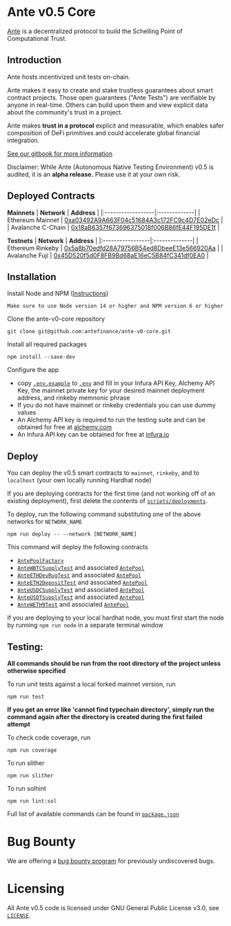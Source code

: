 # Ante v0.5 Core

[Ante](https://www.ante.finance) is a decentralized protocol to build the Schelling Point of Computational Trust.

## Introduction

Ante hosts incentivized unit tests on-chain.

Ante makes it easy to create and stake trustless guarantees about smart contract projects. Those open guarantees ("Ante Tests") are verifiable by anyone in real-time. Others can build upon them and view explicit data about the community's trust in a project.

Ante makes **trust in a protocol** explicit and measurable, which enables safer composition of DeFi primitives and could accelerate global financial integration.

[See our gitbook for more information](https://docs.ante.finance/antev05/)

Disclaimer: While Ante (Autonomous Native Testing Environment) v0.5 is audited, it is an **alpha release.** Please use it at your own risk.

## Deployed Contracts
**Mainnets**
| **Network**       | **Address**  |
|:------------------|:-------------|
| Ethereum Mainnet  | [0xa03492A9A663F04c51684A3c172FC9c4D7E02eDc](https://etherscan.io/address/0xa03492a9a663f04c51684a3c172fc9c4d7e02edc) |
| Avalanche C-Chain | [0x18aB6357f673696375018f006B86fE44F195DE1f](https://snowtrace.io/address/0x18ab6357f673696375018f006b86fe44f195de1f) |

**Testnets**
| **Network**      | **Address**   |
|:-----------------|:--------------|
| Ethereum Rinkeby | [0x5a8b70edfd28A79756B54ed8DbeeE13e566920Aa](https://rinkeby.etherscan.io/address/0x5a8b70edfd28a79756b54ed8dbeee13e566920aa) |
| Avalanche Fuji   | [0x45D520f5d0F8FB9Bd68aE16eC5B84fC341df0EA0](https://testnet.snowtrace.io/address/0x45d520f5d0f8fb9bd68ae16ec5b84fc341df0ea0) |

## Installation

Install Node and NPM ([Instructions](https://docs.npmjs.com/downloading-and-installing-node-js-and-npm))

```
Make sure to use Node version 14 or higher and NPM version 6 or higher
```

Clone the ante-v0-core repository

```
git clone git@github.com:antefinance/ante-v0-core.git
```

Install all required packages

```
npm install --save-dev
```

Configure the app

- copy [`.env.example`](./.env.example) to [`.env`](./.env) and fill in your Infura API Key, Alchemy API Key, the mainnet private key for your desired mainnet deployment address, and rinkeby memnonic phrase
- If you do not have mainnet or rinkeby credentials you can use dummy values
- An Alchemy API key is required to run the testing suite and can be obtained for free at [alchemy.com](https://www.alchemy.com/)
- An Infura API key can be obtained for free at [infura.io](https://infura.io/)

## Deploy

You can deploy the v0.5 smart contracts to `mainnet`, `rinkeby`, and to `localhost` (your own locally running Hardhat node)

If you are deploying contracts for the first time (and not working off of an existing deployment), first delete the contents of [`scripts/deployments`](./scripts/deployments).

To deploy, run the following command substituting one of the above networks for `NETWORK_NAME`

```
npm run deploy -- --network [NETWORK_NAME]
```

This command will deploy the following contracts

- [`AntePoolFactory`](./contracts/AntePoolFactory.sol)
- [`AnteWBTCSupplyTest`](./contracts/examples/AnteWBTCSupplyTest.sol) and associated [`AntePool`](./contracts/AntePool.sol)
- [`AnteETHDevRugTest`](./contracts/examples/AnteEthDevRugTest.sol) and associated [`AntePool`](./contracts/AntePool.sol)
- [`AnteETH2DepositTest`](./contracts/examples/AnteETH2DepositTest.sol) and associated [`AntePool`](./contracts/AntePool.sol)
- [`AnteUSDCSupplyTest`](./contracts/examples/AnteUSDCSupplyTest.sol) and associated [`AntePool`](./contracts/AntePool.sol)
- [`AnteUSDTSupplyTest`](./contracts/examples/AnteUSDTSupplyTest.sol) and associated [`AntePool`](./contracts/AntePool.sol)
- [`AnteWETH9Test`](./contracts/examples/AnteWETH9Test.sol.sol) and associated [`AntePool`](./contracts/AntePool.sol)

If you are deploying to your local hardhat node, you must first start the node by running `npm run node` in a separate terminal window

## Testing:

**All commands should be run from the root directory of the project unless otherwise specified**

To run unit tests against a local forked mainnet version, run

```
npm run test
```

**If you get an error like 'cannot find typechain directory', simply run the command again after the directory is created during the first failed attempt**

To check code coverage, run

```
npm run coverage
```

To run slither

```
npm run slither
```

To run solhint

```
npm run lint:sol
```

Full list of available commands can be found in [`package.json`](./package.json)

# Bug Bounty

We are offering a [bug bounty program](./bug-bounty.md) for previously undiscovered bugs.

# Licensing

All Ante v0.5 code is licensed under GNU General Public License v3.0, see [`LICENSE`](./LICENSE).
